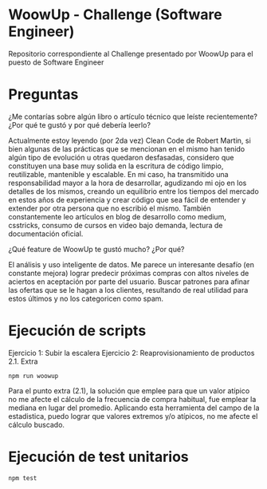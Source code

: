 # WoowUp - Challenge (Software Engineer)

Repositorio correspondiente al Challenge presentado por WoowUp para el puesto de Software Engineer

# Preguntas

¿Me contarías sobre algún libro o artículo técnico que leíste recientemente? ¿Por qué te gustó y por qué debería leerlo?

Actualmente estoy leyendo (por 2da vez) Clean Code de Robert Martin, si bien algunas de las prácticas que se mencionan en el mismo han tenido algún tipo de evolución u otras quedaron desfasadas, considero que constituyen una base muy solida en la escritura de código limpio, reutilizable, mantenible y escalable. En mi caso, ha transmitido una responsabilidad mayor a la hora de desarrollar, agudizando mi ojo en los detalles de los mismos, creando un equilibrio entre los tiempos del mercado en estos años de experiencia y crear código que sea fácil de entender y extender por otra persona que no escribió el mismo. 
También constantemente leo artículos en blog de desarrollo como medium, csstricks, consumo de cursos en video bajo demanda, lectura de documentación oficial.

¿Qué feature de WoowUp te gustó mucho? ¿Por qué?

El análisis y uso inteligente de datos. Me parece un interesante desafío (en constante mejora) lograr predecir próximas compras con altos niveles de aciertos en aceptación por parte del usuario. Buscar patrones para afinar las ofertas que se le hagan a los clientes, resultando de real utilidad para estos últimos y no los categoricen como spam.

# Ejecución de scripts

Ejercicio 1: Subir la escalera
Ejercicio 2: Reaprovisionamiento de productos
2.1. Extra

```
npm run woowup
```

Para el punto extra (2.1), la solución que emplee para que un valor atípico no me afecte el cálculo de la frecuencia de compra habitual, fue emplear la mediana en lugar del promedio. Aplicando esta herramienta del campo de la estadistica, puedo lograr que valores extremos y/o atípicos, no me afecte el cálculo buscado.

# Ejecución de test unitarios

```
npm test
```